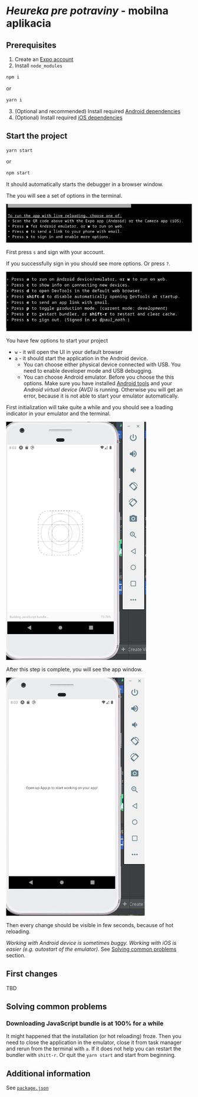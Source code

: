 # *Heureka pre potraviny* - mobilna aplikacia

## Prerequisites
1. Create an [Expo account](Expo.io)
2. Install `node_modules`
```sh
npm i
```
or
```sh
yarn i
```
3. (Optional and recommended) Install required [Android dependencies](https://docs.expo.io/versions/v37.0.0/workflow/android-studio-emulator/)
4. (Optional) Install required [iOS dependencies](https://docs.expo.io/versions/v37.0.0/workflow/ios-simulator/)

## Start the project
```sh
yarn start
```
or
```sh
npm start
```
It should automatically starts the debugger in a browser window.

The you will see a set of options in the terminal.

![First options](./docs/start_options.png)

First press `s` and sign with your account.

If you successfully sign in you should see more options. Or press `?`.

![Default options](./docs/start_options2.png)

You have few options to start your project
- `w` - it will open the UI in your default browser
- `a` - it should start the application in the Android device.
  - You can choose either physical device connected with USB. You need to enable developer mode and USB debugging.
  - You can choose Android emulator. Before you choose the this options. Make sure you have installed [Android tools](https://docs.expo.io/versions/v37.0.0/workflow/android-studio-emulator/#step-2-set-up-a-virtual-device) and your *Android virtual device (AVD)* is running. Otherwise you will get an error, because it is not able to start your emulator automatically.

First initialization will take quite a while and you should see a loading indicator in your emulator and the terminal.

![App initialization](./docs/starting_android.png)

After this step is complete, you will see the app window.

![Application initialized](./docs/android_success_first_run.png)

Then every change should be visible in few seconds, because of hot reloading.

*Working with Android device is sometimes buggy. Working with iOS is easier (e.g. autostart of the emulator)*. See [Solving common problems](#solving-common-problems) section.

## First changes
TBD

## Solving common problems
### Downloading JavaScript bundle is at 100% for a while
It might happened that the installation (or hot reloading) froze. Then you need to close the application in the emulator, close it from task manager and rerun from the terminal with `a`.
If it does not help you can restart the bundler with `shitt-r`. Or quit the `yarn start` and start from beginning.

## Additional information
See [`package.json`](package.json)
